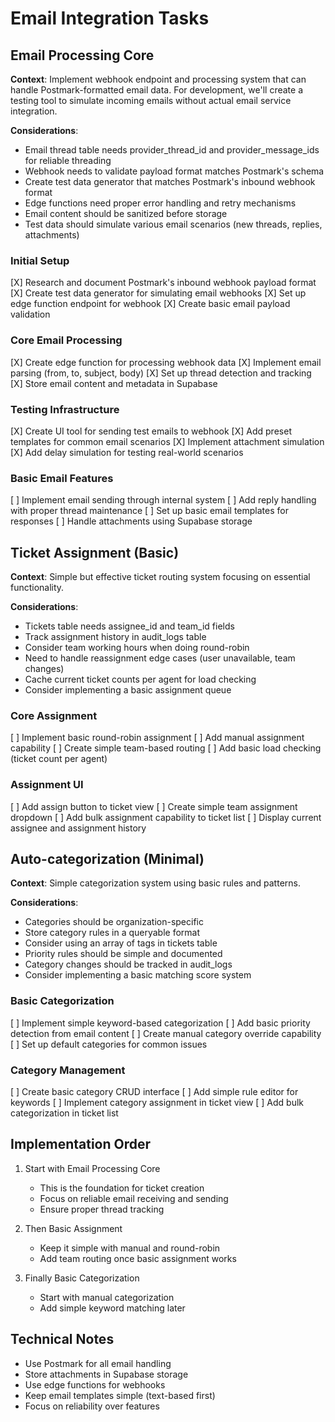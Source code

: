 # Email Integration Tasks

## Email Processing Core

**Context**: Implement webhook endpoint and processing system that can handle Postmark-formatted email data. For development, we'll create a testing tool to simulate incoming emails without actual email service integration.

**Considerations**:
- Email thread table needs provider_thread_id and provider_message_ids for reliable threading
- Webhook needs to validate payload format matches Postmark's schema
- Create test data generator that matches Postmark's inbound webhook format
- Edge functions need proper error handling and retry mechanisms
- Email content should be sanitized before storage
- Test data should simulate various email scenarios (new threads, replies, attachments)

### Initial Setup
[X] Research and document Postmark's inbound webhook payload format
[X] Create test data generator for simulating email webhooks
[X] Set up edge function endpoint for webhook
[X] Create basic email payload validation

### Core Email Processing
[X] Create edge function for processing webhook data
[X] Implement email parsing (from, to, subject, body)
[X] Set up thread detection and tracking
[X] Store email content and metadata in Supabase

### Testing Infrastructure
[X] Create UI tool for sending test emails to webhook
[X] Add preset templates for common email scenarios
[X] Implement attachment simulation
[X] Add delay simulation for testing real-world scenarios

### Basic Email Features
[ ] Implement email sending through internal system
[ ] Add reply handling with proper thread maintenance
[ ] Set up basic email templates for responses
[ ] Handle attachments using Supabase storage

## Ticket Assignment (Basic)

**Context**: Simple but effective ticket routing system focusing on essential functionality.

**Considerations**:
- Tickets table needs assignee_id and team_id fields
- Track assignment history in audit_logs table
- Consider team working hours when doing round-robin
- Need to handle reassignment edge cases (user unavailable, team changes)
- Cache current ticket counts per agent for load checking
- Consider implementing a basic assignment queue

### Core Assignment
[ ] Implement basic round-robin assignment
[ ] Add manual assignment capability
[ ] Create simple team-based routing
[ ] Add basic load checking (ticket count per agent)

### Assignment UI
[ ] Add assign button to ticket view
[ ] Create simple team assignment dropdown
[ ] Add bulk assignment capability to ticket list
[ ] Display current assignee and assignment history

## Auto-categorization (Minimal)

**Context**: Simple categorization system using basic rules and patterns.

**Considerations**:
- Categories should be organization-specific
- Store category rules in a queryable format
- Consider using an array of tags in tickets table
- Priority rules should be simple and documented
- Category changes should be tracked in audit_logs
- Consider implementing a basic matching score system

### Basic Categorization
[ ] Implement simple keyword-based categorization
[ ] Add basic priority detection from email content
[ ] Create manual category override capability
[ ] Set up default categories for common issues

### Category Management
[ ] Create basic category CRUD interface
[ ] Add simple rule editor for keywords
[ ] Implement category assignment in ticket view
[ ] Add bulk categorization in ticket list

## Implementation Order

1. Start with Email Processing Core
   - This is the foundation for ticket creation
   - Focus on reliable email receiving and sending
   - Ensure proper thread tracking

2. Then Basic Assignment
   - Keep it simple with manual and round-robin
   - Add team routing once basic assignment works

3. Finally Basic Categorization
   - Start with manual categorization
   - Add simple keyword matching later

## Technical Notes

- Use Postmark for all email handling
- Store attachments in Supabase storage
- Use edge functions for webhooks
- Keep email templates simple (text-based first)
- Focus on reliability over features 